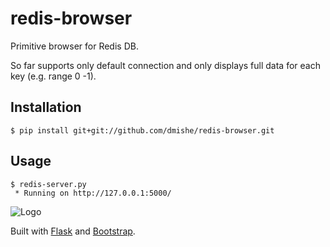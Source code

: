 # redis-browser

Primitive browser for Redis DB.

So far supports only default connection and only displays full data for each key (e.g. range 0 -1).

## Installation

    $ pip install git+git://github.com/dmishe/redis-browser.git
    
## Usage

    $ redis-server.py 
     * Running on http://127.0.0.1:5000/


![Logo](http://dl.dropbox.com/u/344369/github/redis-browser-screen.png)

Built with [Flask](http://flask.pocoo.org/) and [Bootstrap](http://twitter.github.com/bootstrap/).